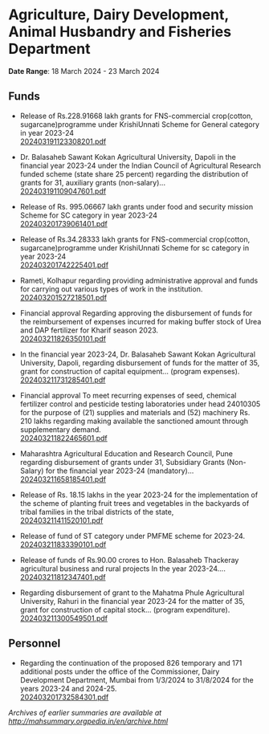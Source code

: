 # Agriculture, Dairy Development, Animal Husbandry and Fisheries Department

**Date Range**: 18 March 2024 - 23 March 2024


## Funds
- Release of Rs.228.91668 lakh grants for FNS-commercial crop(cotton, sugarcane)programme under KrishiUnnati Scheme for General category in year 2023-24\
  [202403191123308201.pdf](https://gr.maharashtra.gov.in/Site/Upload/Government%20Resolutions/English/202403191123308201.pdf)

- Dr. Balasaheb Sawant Kokan Agricultural University, Dapoli in the financial year 2023-24 under the Indian Council of Agricultural Research funded scheme (state share 25 percent) regarding the distribution of grants for 31, auxiliary grants (non-salary)...\
  [202403191109047601.pdf](https://gr.maharashtra.gov.in/Site/Upload/Government%20Resolutions/English/202403191109047601.pdf)

- Release of Rs. 995.06667 lakh grants under food and security mission Scheme for SC category in year 2023-24\
  [202403201739061401.pdf](https://gr.maharashtra.gov.in/Site/Upload/Government%20Resolutions/English/202403201739061401.pdf)

- Release of Rs.34.28333 lakh grants for FNS-commercial crop(cotton, sugarcane)programme under KrishiUnnati Scheme for sc category in year 2023-24\
  [202403201742225401.pdf](https://gr.maharashtra.gov.in/Site/Upload/Government%20Resolutions/English/202403201742225401.pdf)

- Rameti, Kolhapur regarding providing administrative approval and funds for carrying out various types of work in the institution.\
  [202403201527218501.pdf](https://gr.maharashtra.gov.in/Site/Upload/Government%20Resolutions/English/202403201527218501.pdf)

- Financial approval Regarding approving the disbursement of funds for the reimbursement of expenses incurred for making buffer stock of Urea and DAP fertilizer for Kharif season 2023.\
  [202403211826350101.pdf](https://gr.maharashtra.gov.in/Site/Upload/Government%20Resolutions/English/202403211826350101.pdf)

- In the financial year 2023-24, Dr. Balasaheb Sawant Kokan Agricultural University, Dapoli, regarding disbursement of funds for the matter of 35, grant for construction of capital equipment... (program expenses).\
  [202403211731285401.pdf](https://gr.maharashtra.gov.in/Site/Upload/Government%20Resolutions/English/202403211731285401.pdf)

- Financial approval To meet recurring expenses of seed, chemical fertilizer control and pesticide testing laboratories under head 24010305 for the purpose of (21) supplies and materials and (52) machinery Rs. 210 lakhs regarding making available the sanctioned amount through supplementary demand.\
  [202403211822465601.pdf](https://gr.maharashtra.gov.in/Site/Upload/Government%20Resolutions/English/202403211822465601.pdf)

- Maharashtra Agricultural Education and Research Council, Pune regarding disbursement of grants under 31, Subsidiary Grants (Non-Salary) for the financial year 2023-24 (mandatory)...\
  [202403211658185401.pdf](https://gr.maharashtra.gov.in/Site/Upload/Government%20Resolutions/English/202403211658185401.pdf)

- Release of Rs. 18.15 lakhs in the year 2023-24 for the implementation of the scheme of planting fruit trees and vegetables in the backyards of tribal families in the tribal districts of the state,\
  [202403211411520101.pdf](https://gr.maharashtra.gov.in/Site/Upload/Government%20Resolutions/English/202403211411520101.pdf)

- Release of fund of ST category under PMFME scheme for 2023-24.\
  [202403211833390101.pdf](https://gr.maharashtra.gov.in/Site/Upload/Government%20Resolutions/English/202403211833390101.pdf)

- Release of funds of Rs.90.00 crores to  Hon. Balasaheb Thackeray agricultural business and rural projects In the year 2023-24....\
  [202403211812347401.pdf](https://gr.maharashtra.gov.in/Site/Upload/Government%20Resolutions/English/202403211812347401....pdf)

- Regarding disbursement of grant to the Mahatma Phule Agricultural University, Rahuri in the financial year 2023-24 for the matter of 35, grant for construction of capital stock... (program expenditure).\
  [202403211300549501.pdf](https://gr.maharashtra.gov.in/Site/Upload/Government%20Resolutions/English/202403211300549501.pdf)

## Personnel
- Regarding the continuation of the proposed 826 temporary and 171 additional posts under the office of the Commissioner, Dairy Development Department, Mumbai from 1/3/2024 to 31/8/2024 for the years 2023-24 and 2024-25.\
  [202403201732584301.pdf](https://gr.maharashtra.gov.in/Site/Upload/Government%20Resolutions/English/202403201732584301.pdf)


*Archives of earlier summaries are available at http://mahsummary.orgpedia.in/en/archive.html*